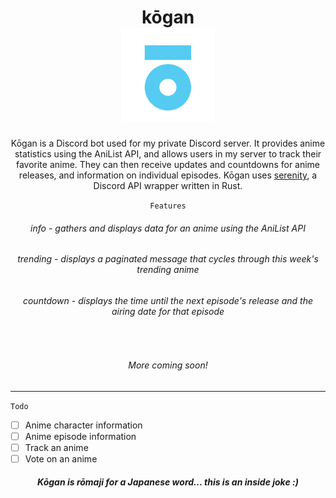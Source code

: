 <div align="center">
  <h1>kōgan<br><img src="./kogan.png" width="150" /></h1>

  <p>Kōgan is a Discord bot used for my private Discord server. It provides anime statistics using the AniList API, and allows users in my server to track their favorite anime. They can then receive updates and countdowns for anime releases, and information on individual episodes. Kōgan uses <a href="https://github.com/serenity-rs/serenity">serenity</a>, a Discord API wrapper written in Rust.</p>

<code><bold>Features</bold></code>

  <h6>info - gathers and displays data for an anime using the AniList API</h6>
  <h6>trending - displays a paginated message that cycles through this week's trending anime</h6>
  <h6>countdown - displays the time until the next episode's release and the airing date for that episode</h6>
  <br>
  <h6><em>More coming soon!</em></h6>
  
</div>

---

`Todo`

- [ ] Anime character information
- [ ] Anime episode information
- [ ] Track an anime
- [ ] Vote on an anime

<div align="center">
  <h5>Kōgan is rōmaji for a Japanese word... this is an inside joke :)</h5>
</div>

